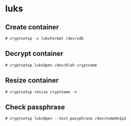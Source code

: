 # luks

## Create container

~~~
# cryptsetup -v luksFormat /dev/vdb
~~~

## Decrypt container

~~~
# cryptsetup luksOpen /dev/bleh cryptname
~~~

## Resize container

~~~
# cryptsetup resize cryptname -v
~~~

## Check passphrase

~~~
# cryptsetup luksOpen --test-passphrase /dev/nvme0n1p3
~~~
